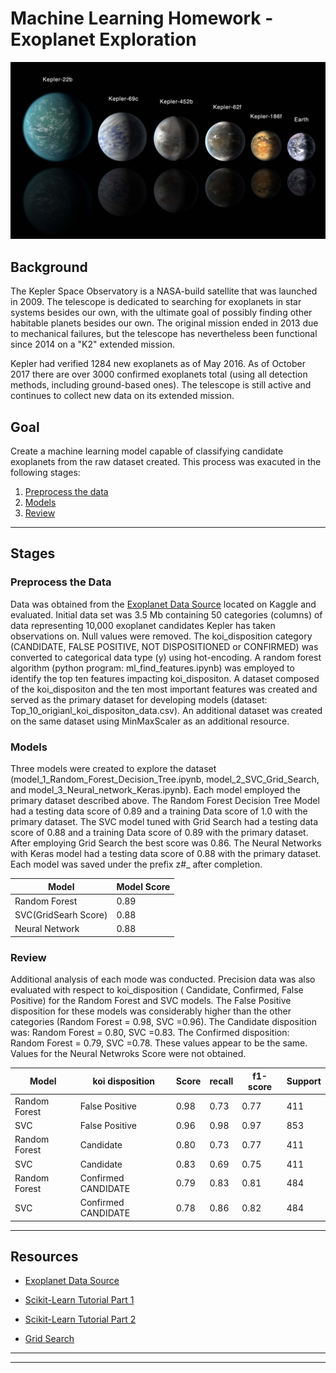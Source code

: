 # Machine Learning Homework - Exoplanet Exploration

![exoplanets.jpg](Images/exoplanets.jpg)


## Background

The Kepler Space Observatory is a NASA-build satellite that was launched in 2009. The telescope is dedicated to searching for exoplanets in star systems besides our own, with the ultimate goal of possibly finding other habitable planets besides our own. The original mission ended in 2013 due to mechanical failures, but the telescope has nevertheless been functional since 2014 on a "K2" extended mission.

Kepler had verified 1284 new exoplanets as of May 2016. As of October 2017 there are over 3000 confirmed exoplanets total (using all detection methods, including ground-based ones). The telescope is still active and continues to collect new data on its extended mission.

## Goal
Create a machine learning model capable of classifying candidate exoplanets from the raw dataset created. This process was exacuted in the following stages:

1. [Preprocess the data](#Preprocessing)
2. [Models](#Models)
3. [Review](#Review)

- - -

## Stages

### Preprocess the Data
Data was obtained from the [Exoplanet Data Source](https://www.kaggle.com/nasa/kepler-exoplanet-search-results) located on Kaggle and evaluated. Initial data set was 3.5 Mb containing 50 categories (columns) of data representing 10,000 exoplanet candidates Kepler has taken observations on. Null values were removed. The koi_disposition category (CANDIDATE, FALSE POSITIVE, NOT DISPOSITIONED or CONFIRMED) was converted to categorical data type (y) using hot-encoding. A random forest algorithm (python program: ml_find_features.ipynb) was employed to identify the top ten features impacting koi_dispositon. A dataset composed of the koi_dispositon and the ten most important features was created and served as the primary dataset for developing models (dataset: Top_10_origianl_koi_dispositon_data.csv). An additional dataset was created on the same dataset using MinMaxScaler as an additional resource.

### Models

Three models were created to explore the dataset (model_1_Random_Forest_Decision_Tree.ipynb, model_2_SVC_Grid_Search, and model_3_Neural_network_Keras.ipynb).  Each model employed the primary dataset described above. The Random Forest Decision Tree Model had a testing data score of 0.89 and a training Data score of 1.0 with the primary dataset. The SVC model tuned with Grid Search had a testing data score of 0.88 and a training Data score of 0.89 with the primary dataset. After employing Grid Search the best score was 0.86. The Neural Networks with Keras model had a testing data score of 0.88 with the primary dataset. Each model was saved under the prefix z#_  after completion.


|Model|Model Score|
|-----|-----------|
|Random Forest  |0.89|
|SVC(GridSearh Score)|  0.88|
|Neural Network|  0.88|

### Review

 
Additional analysis of each mode was conducted. Precision data was also evaluated with respect to  koi_disposition ( Candidate, Confirmed, False Positive) for the Random Forest and SVC models. The False Positive disposition for these models was considerably higher than the other categories (Random Forest = 0.98, SVC =0.96). The Candidate disposition was: Random Forest = 0.80, SVC =0.83. The Confirmed disposition:  Random Forest = 0.79, SVC =0.78. These values appear to be the same. Values for the Neural Netwroks Score were not obtained. 

|Model|koi disposition|Score|recall|f1-score|Support|
|-----|---------------|-----|------|--------|-------|
|Random Forest|False Positive|0.98|0.73|0.77|411|
|SVC|False Positive|0.96|0.98|0.97|853|
|Random Forest|Candidate|0.80|0.73|0.77|411|
|SVC|Candidate|0.83|0.69|0.75|411|
|Random Forest|Confirmed CANDIDATE|0.79|0.83| 0.81|484|
|SVC|Confirmed CANDIDATE|0.78|0.86|0.82|484|


- - -

## Resources

* [Exoplanet Data Source](https://www.kaggle.com/nasa/kepler-exoplanet-search-results)

* [Scikit-Learn Tutorial Part 1](https://www.youtube.com/watch?v=4PXAztQtoTg)

* [Scikit-Learn Tutorial Part 2](https://www.youtube.com/watch?v=gK43gtGh49o&t=5858s)

* [Grid Search](https://scikit-learn.org/stable/modules/grid_search.html)

- - -



- - -





